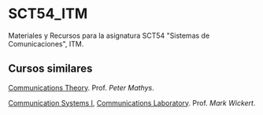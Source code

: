 # SCT54_ITM
Materiales y Recursos para la asignatura SCT54 "Sistemas de Comunicaciones", ITM.


## Cursos similares

[Communications Theory](http://ecee.colorado.edu/~mathys/ecen4242/descr.html). 
Prof. *Peter Mathys*.

[Communication Systems I](http://www.eas.uccs.edu/~mwickert/ece5625/), [Communications Laboratory](http://www.eas.uccs.edu/~mwickert/ece4670/). 
Prof. *Mark Wickert*.
